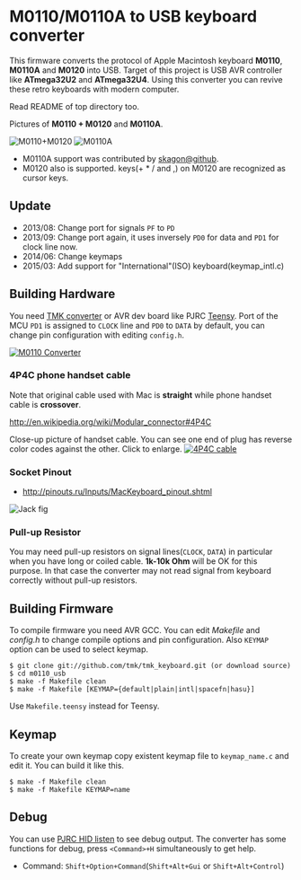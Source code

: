 M0110/M0110A to USB keyboard converter
======================================
This firmware converts the protocol of Apple Macintosh keyboard **M0110**, **M0110A** and **M0120** into USB. Target of this project is USB AVR controller like **ATmega32U2** and **ATmega32U4**. Using this converter you can revive these retro keyboards with modern computer.

Read README of top directory too.

Pictures of **M0110 + M0120** and **M0110A**.

![M0110+M0120](http://i.imgur.com/dyvXb2Tm.jpg)
![M0110A](http://i.imgur.com/HuHOEoHm.jpg)


- M0110A support was contributed by [skagon@github](https://github.com/skagon).
- M0120 also is supported. keys(+ * / and ,) on M0120 are recognized as cursor keys.



Update
------
- 2013/08: Change port for signals `PF` to `PD`
- 2013/09: Change port again, it uses inversely `PD0` for data and `PD1` for clock line now.
- 2014/06: Change keymaps
- 2015/03: Add support for "International"(ISO) keyboard(keymap_intl.c)



Building Hardware
-----------------
You need [TMK converter] or AVR dev board like PJRC [Teensy]. Port of the MCU `PD1` is assigned to `CLOCK` line and `PD0` to `DATA` by default, you can change pin configuration with editing `config.h`.

[![M0110 Converter](http://i.imgur.com/4G2ZOegm.jpg)](http://i.imgur.com/4G2ZOeg.jpg)

### 4P4C phone handset cable
Note that original cable used with Mac is **straight** while phone handset cable is **crossover**.

<http://en.wikipedia.org/wiki/Modular_connector#4P4C>

Close-up picture of handset cable. You can see one end of plug has reverse color codes against the other. Click to enlarge.
[![4P4C cable](http://i.imgur.com/3S9P1mYm.jpg?1)](http://i.imgur.com/3S9P1mY.jpg?1)

[Teensy]: http://www.pjrc.com/teensy/
[TMK converter]: https://github.com/tmk/keyboard_converter


### Socket Pinout
- <http://pinouts.ru/Inputs/MacKeyboard_pinout.shtml>

![Jack fig](http://www.kbdbabel.org/conn/kbd_connector_macplus.png)


### Pull-up Resistor
You may need pull-up resistors on signal lines(`CLOCK`, `DATA`) in particular when you have long or coiled cable. **1k-10k Ohm** will be OK for this purpose. In that case the converter may not read signal from keyboard correctly without pull-up resistors.



Building Firmware
-----------------
To compile firmware you need AVR GCC. You can edit *Makefile* and *config.h* to change compile options and pin configuration. Also `KEYMAP` option can be used to select keymap.

    $ git clone git://github.com/tmk/tmk_keyboard.git (or download source)
    $ cd m0110_usb
    $ make -f Makefile clean
    $ make -f Makefile [KEYMAP={default|plain|intl|spacefn|hasu}]

Use `Makefile.teensy` instead for Teensy.



Keymap
------
To create your own keymap copy existent keymap file to `keymap_name.c` and edit it. You can build it like this.

    $ make -f Makefile clean
    $ make -f Makefile KEYMAP=name



Debug
-----
You can use [PJRC HID listen](http://www.pjrc.com/teensy/hid_listen.html) to see debug output. The converter has some functions for debug, press `<Command>+H` simultaneously to get help.

- Command: `Shift+Option+Command`(`Shift+Alt+Gui` or `Shift+Alt+Control`)

